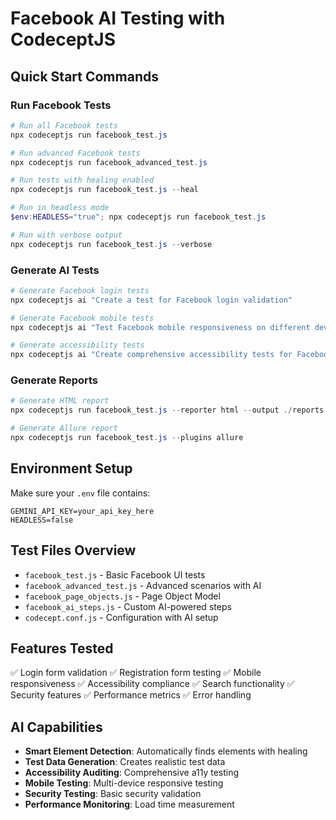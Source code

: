 # Facebook AI Testing with CodeceptJS

## Quick Start Commands

### Run Facebook Tests
```powershell
# Run all Facebook tests
npx codeceptjs run facebook_test.js

# Run advanced Facebook tests
npx codeceptjs run facebook_advanced_test.js

# Run tests with healing enabled
npx codeceptjs run facebook_test.js --heal

# Run in headless mode
$env:HEADLESS="true"; npx codeceptjs run facebook_test.js

# Run with verbose output
npx codeceptjs run facebook_test.js --verbose
```

### Generate AI Tests
```powershell
# Generate Facebook login tests
npx codeceptjs ai "Create a test for Facebook login validation"

# Generate Facebook mobile tests
npx codeceptjs ai "Test Facebook mobile responsiveness on different devices"

# Generate accessibility tests
npx codeceptjs ai "Create comprehensive accessibility tests for Facebook"
```

### Generate Reports
```powershell
# Generate HTML report
npx codeceptjs run facebook_test.js --reporter html --output ./reports

# Generate Allure report
npx codeceptjs run facebook_test.js --plugins allure
```

## Environment Setup

Make sure your `.env` file contains:
```
GEMINI_API_KEY=your_api_key_here
HEADLESS=false
```

## Test Files Overview

- `facebook_test.js` - Basic Facebook UI tests
- `facebook_advanced_test.js` - Advanced scenarios with AI
- `facebook_page_objects.js` - Page Object Model
- `facebook_ai_steps.js` - Custom AI-powered steps
- `codecept.conf.js` - Configuration with AI setup

## Features Tested

✅ Login form validation
✅ Registration form testing
✅ Mobile responsiveness
✅ Accessibility compliance
✅ Search functionality
✅ Security features
✅ Performance metrics
✅ Error handling

## AI Capabilities

- **Smart Element Detection**: Automatically finds elements with healing
- **Test Data Generation**: Creates realistic test data
- **Accessibility Auditing**: Comprehensive a11y testing
- **Mobile Testing**: Multi-device responsive testing
- **Security Testing**: Basic security validation
- **Performance Monitoring**: Load time measurement
